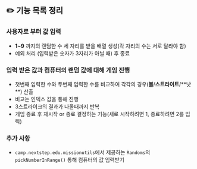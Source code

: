 ## ✏️ 기능 목록 정리

### 사용자로 부터 값 입력
- **1~9** 까지의 랜덤한 수 세 자리를 받을 배열 생성(각 자리의 수는 서로 달라야 함)
- 예외 처리 (입력받은 숫자가 3자리가 아닐 때) 후 종료 


### 입력 받은 값과 컴퓨터의 랜덤 값에 대해 게임 진행
- 첫번째 입력한 수와 두번째 입력한 수를 비교하여 각각의 경우(**볼**/**스트라이트**/**낫 **) 산출
- 비교는 인덱스 값을 통해 진행
- 3스트라이크의 결과가 나올때까지 반복
- 게임 종료 후 재시작 or 종료 결정하는 기능(새로 시작하려면 1, 종료하려면 2를 입력)


### 추가 사항
- `camp.nextstep.edu.missionutils`에서 제공하는 `Randoms`의 `pickNumberInRange()` 통해 컴퓨터의 값 입력받기

